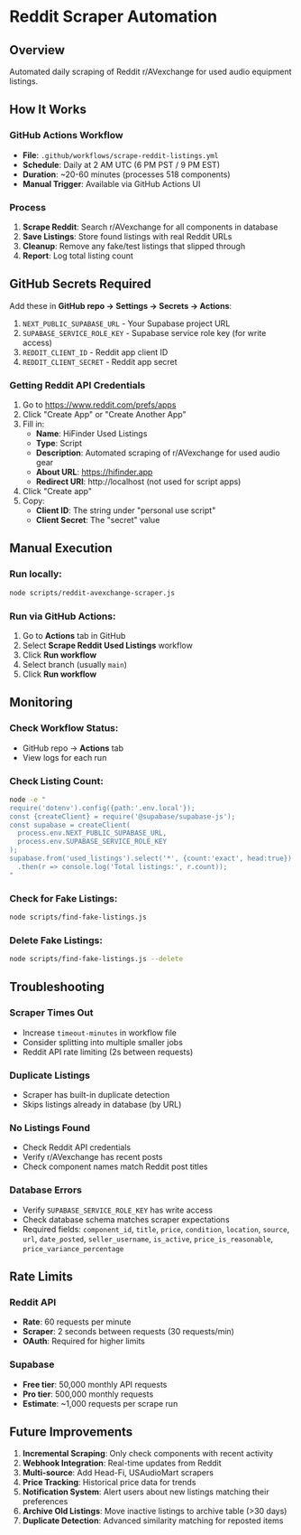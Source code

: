 # Reddit Scraper Automation

## Overview
Automated daily scraping of Reddit r/AVexchange for used audio equipment listings.

## How It Works

### GitHub Actions Workflow
- **File**: `.github/workflows/scrape-reddit-listings.yml`
- **Schedule**: Daily at 2 AM UTC (6 PM PST / 9 PM EST)
- **Duration**: ~20-60 minutes (processes 518 components)
- **Manual Trigger**: Available via GitHub Actions UI

### Process
1. **Scrape Reddit**: Search r/AVexchange for all components in database
2. **Save Listings**: Store found listings with real Reddit URLs
3. **Cleanup**: Remove any fake/test listings that slipped through
4. **Report**: Log total listing count

## GitHub Secrets Required

Add these in **GitHub repo → Settings → Secrets → Actions**:

1. `NEXT_PUBLIC_SUPABASE_URL` - Your Supabase project URL
2. `SUPABASE_SERVICE_ROLE_KEY` - Supabase service role key (for write access)
3. `REDDIT_CLIENT_ID` - Reddit app client ID
4. `REDDIT_CLIENT_SECRET` - Reddit app secret

### Getting Reddit API Credentials

1. Go to https://www.reddit.com/prefs/apps
2. Click "Create App" or "Create Another App"
3. Fill in:
   - **Name**: HiFinder Used Listings
   - **Type**: Script
   - **Description**: Automated scraping of r/AVexchange for used audio gear
   - **About URL**: https://hifinder.app
   - **Redirect URI**: http://localhost (not used for script apps)
4. Click "Create app"
5. Copy:
   - **Client ID**: The string under "personal use script"
   - **Client Secret**: The "secret" value

## Manual Execution

### Run locally:
```bash
node scripts/reddit-avexchange-scraper.js
```

### Run via GitHub Actions:
1. Go to **Actions** tab in GitHub
2. Select **Scrape Reddit Used Listings** workflow
3. Click **Run workflow**
4. Select branch (usually `main`)
5. Click **Run workflow**

## Monitoring

### Check Workflow Status:
- GitHub repo → **Actions** tab
- View logs for each run

### Check Listing Count:
```bash
node -e "
require('dotenv').config({path:'.env.local'});
const {createClient} = require('@supabase/supabase-js');
const supabase = createClient(
  process.env.NEXT_PUBLIC_SUPABASE_URL,
  process.env.SUPABASE_SERVICE_ROLE_KEY
);
supabase.from('used_listings').select('*', {count:'exact', head:true})
  .then(r => console.log('Total listings:', r.count));
"
```

### Check for Fake Listings:
```bash
node scripts/find-fake-listings.js
```

### Delete Fake Listings:
```bash
node scripts/find-fake-listings.js --delete
```

## Troubleshooting

### Scraper Times Out
- Increase `timeout-minutes` in workflow file
- Consider splitting into multiple smaller jobs
- Reddit API rate limiting (2s between requests)

### Duplicate Listings
- Scraper has built-in duplicate detection
- Skips listings already in database (by URL)

### No Listings Found
- Check Reddit API credentials
- Verify r/AVexchange has recent posts
- Check component names match Reddit post titles

### Database Errors
- Verify `SUPABASE_SERVICE_ROLE_KEY` has write access
- Check database schema matches scraper expectations
- Required fields: `component_id`, `title`, `price`, `condition`, `location`, `source`, `url`, `date_posted`, `seller_username`, `is_active`, `price_is_reasonable`, `price_variance_percentage`

## Rate Limits

### Reddit API
- **Rate**: 60 requests per minute
- **Scraper**: 2 seconds between requests (30 requests/min)
- **OAuth**: Required for higher limits

### Supabase
- **Free tier**: 50,000 monthly API requests
- **Pro tier**: 500,000 monthly requests
- **Estimate**: ~1,000 requests per scrape run

## Future Improvements

1. **Incremental Scraping**: Only check components with recent activity
2. **Webhook Integration**: Real-time updates from Reddit
3. **Multi-source**: Add Head-Fi, USAudioMart scrapers
4. **Price Tracking**: Historical price data for trends
5. **Notification System**: Alert users about new listings matching their preferences
6. **Archive Old Listings**: Move inactive listings to archive table (>30 days)
7. **Duplicate Detection**: Advanced similarity matching for reposted items
